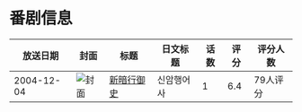# 番剧信息

|放送日期|封面|标题|日文标题|话数|评分|评分人数|
|---|---|---|---|---|---|---|
|2004-12-04|![封面](https://lain.bgm.tv/pic/cover/c/2d/71/24241_3M3X4.jpg)|[新暗行御史](https://bangumi.tv/subject/24241)|신암행어사|1|6.4|79人评分|
